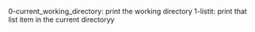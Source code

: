 0-current_working_directory: print the working directory
1-listit: print that list item in the current directoryy
